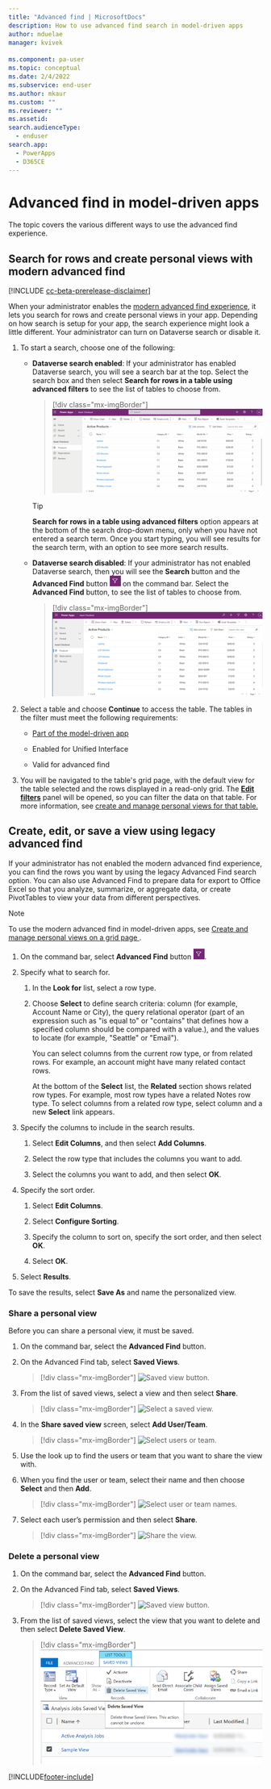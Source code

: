 ```yaml
---
title: "Advanced find | MicrosoftDocs"
description: How to use advanced find search in model-driven apps
author: mduelae
manager: kvivek

ms.component: pa-user
ms.topic: conceptual
ms.date: 2/4/2022
ms.subservice: end-user
ms.author: mkaur
ms.custom: ""
ms.reviewer: ""
ms.assetid: 
search.audienceType: 
  - enduser
search.app: 
  - PowerApps
  - D365CE
---
```


# Advanced find in model-driven apps

The topic covers the various different ways to use the advanced find experience.

## Search for rows and create personal views with modern advanced find

[!INCLUDE [cc-beta-prerelease-disclaimer](../includes/cc-beta-prerelease-disclaimer.md)]

When your administrator enables the [modern advanced find experience](/power-platform/admin/settings-features), it lets you search for rows and create personal views in your app. Depending on how search is setup for your app, the search experience might look a little different. Your administrator can turn on Dataverse search or disable it.


1. To start a search, choose one of the following:

   - **Dataverse search enabled**: If your administrator has enabled Dataverse search, you will see a search bar at the top. Select the search box and then select **Search for rows in a table using advanced filters** to see the list of tables to choose from.

     > [!div class="mx-imgBorder"] 
     > ![Advanced find search enabled.](media/advanced-find-enabled.gif "Advanced find enabled search")

     > [!TIP]
     > **Search for rows in a table using advanced filters** option appears at the bottom of the search drop-down menu, only when you have not entered a search term. Once you start typing, you will see results for the search term, with an option to see more search results.

   - **Dataverse search disabled**: If your administrator has not enabled Dataverse search, then you will see the **Search** button and the **Advanced Find** button ![Advanced find button.](media/advanced_filter_icon.png "Advanced find button") on the command bar. Select the **Advanced Find** button, to see the list of tables to choose from.

     > [!div class="mx-imgBorder"] 
     > ![Dataverse search disabled.](media/advanced-find-off.gif "Dataverse search disabled")
 
 2.  Select a table and choose **Continue** to access the table. The tables in the filter must meet the following requirements: 

     - [Part of the model-driven app](../maker/model-driven-apps/add-edit-app-components.md#add-a-table)

     - Enabled for Unified Interface

     - Valid for advanced find


3. You will be navigated to the table's grid page, with the default view for the table selected and the rows displayed in a read-only grid. The  [**Edit filters**](grid-filters-advanced.md) panel will be opened, so you can filter the data on that table. For more information, see [create and manage personal views for that table.](grid-filters-advanced.md)

## Create, edit, or save a view using legacy advanced find

If your administrator has not enabled the modern advanced find experience, you can find the rows you want by using the legacy Advanced Find search option. You can also use Advanced Find to prepare data for export to Office Excel so that you analyze, summarize, or aggregate data, or create PivotTables to view your data from different perspectives. 

> [!NOTE]
>  To use the modern advanced find in model-driven apps, see [Create and manage personal views on a grid page ](grid-filters-advanced.md).
  
1. On the command bar, select **Advanced Find** button ![Advanced find button.](media/advanced_filter_icon.png "Advanced find button").
  
2. Specify what to search for.  
  
   1.  In the **Look for** list, select a row type.  
  
   2.  Choose **Select** to define search criteria: column (for example, Account Name or City), the query relational operator (part of an expression such as "is equal to" or "contains" that defines how a specified column should be compared with a value.), and the values to locate (for example, "Seattle" or "Email").  
  
       You can select columns from the current row type, or from related rows. For example, an account might have many related contact rows.  
  
       At the bottom of the **Select** list, the **Related** section shows related row types. For example, most row types have a related Notes row type. To select columns from a related row type, select column and a new **Select** link appears.  

3. Specify the columns to include in the search results.  
  
   1.  Select **Edit Columns**, and then select **Add Columns**.  
  
   2.  Select the row type that includes the columns you want to add.  
  
   3.  Select the columns you want to add, and then select **OK**.  
  
4. Specify the sort order.  
  
   1.  Select **Edit Columns**.  
  
   2.  Select **Configure Sorting**.  
  
   3.  Specify the column to sort on, specify the sort order, and then select **OK**.  
  
   4.  Select **OK**.  
  
5. Select **Results**.

To save the results, select **Save As** and name the personalized view. 


### Share a personal view

Before you can share a personal view, it must be saved.

1. On the command bar, select the **Advanced Find** button.
2. On the Advanced Find tab, select **Saved Views**.

   > [!div class="mx-imgBorder"] 
   > ![Saved view button.](media/saved_views_1.png "Saved view button")
   
3. From the list of saved views, select a view and then select **Share**.

   > [!div class="mx-imgBorder"] 
   > ![Select a saved view.](media/saved_views_2.png "Select a saved view")
   
4. In the **Share saved view** screen, select **Add User/Team**.

   > [!div class="mx-imgBorder"] 
   > ![Select users or team.](media/saved_views_3.png "Select users or team")


5. Use the look up to find the users or team that you want to share the view with.
6. When you find the user or team, select their name and then choose **Select** and then **Add**.

   > [!div class="mx-imgBorder"] 
   > ![Select user or team names.](media/saved_views_4.png "Select the user or team names")
    
7. Select each user’s permission and then select **Share**.

   > [!div class="mx-imgBorder"] 
   > ![Share the view.](media/saved_views_5.png "Select share to share the view")

### Delete a personal view

1. On the command bar, select the **Advanced Find** button.
2. On the Advanced Find tab, select **Saved Views**.

   > [!div class="mx-imgBorder"] 
   > ![Saved view button.](media/saved_views_1.png "Saved view button")
   
3. From the list of saved views, select the view that you want to delete and then select **Delete Saved View**.

   > [!div class="mx-imgBorder"] 
   > ![Delete a saved view.](media/delete-saved-view.png "Delete a saved view")

[!INCLUDE[footer-include](../includes/footer-banner.md)]
